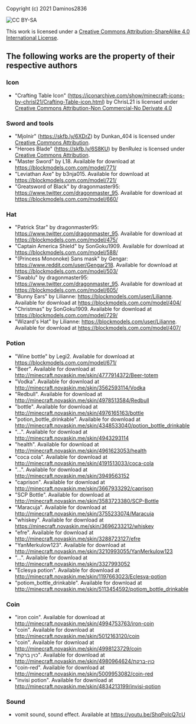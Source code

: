 Copyright (c) 2021 Daminos2836

![CC BY-SA](https://i.creativecommons.org/l/by-sa/4.0/80x15.png)

This work is licensed under a [Creative Commons Attribution-ShareAlike 4.0 International License](http://creativecommons.org/licenses/by-sa/4.0/).

## The following works are the property of their respective authors

### Icon

-   "Crafting Table Icon" (https://iconarchive.com/show/minecraft-icons-by-chrisl21/Crafting-Table-icon.html) by ChrisL21 is licensed under [Creative Commons Attribution-Non Commercial-No Derivate 4.0](https://creativecommons.org/licenses/by-nc-nd/4.0/)

### Sword and tools

-   "Mjolnir" (https://skfb.ly/6XDrZ) by Dunkan_404 is licensed under [Creative Commons Attribution](http://creativecommons.org/licenses/by/4.0/).
-   "Heroes Blade" (https://skfb.ly/6S8KU) by BenRulez is licensed under [Creative Commons Attribution](http://creativecommons.org/licenses/by/4.0/).
-   "Master Sword" by L18. Available for download at https://blockmodels.com.com/model/771/
-   "Leviathan Axe" by b3nja015. Available for download at https://blockmodels.com.com/model/721/
-   "Greatsword of Black" by dragonmaster95: https://www.twitter.com/dragonmaster_95. Available for download at https://blockmodels.com.com/model/660/

### Hat

-   "Patrick Star" by dragonmaster95: https://www.twitter.com/dragonmaster_95. Available for download at https://blockmodels.com.com/model/475/
-   "Captain America Shield" by SonGoku1909. Available for download at https://blockmodels.com.com/model/588/
-   "(Princess Mononoke) Sans mask" by Gengar: https://www.reddit.com/user/Gengar218. Available for download at https://blockmodels.com.com/model/503/
-   "Swablu" by dragonmaster95: https://www.twitter.com/dragonmaster_95. Available for download at https://blockmodels.com.com/model/605/
-   "Bunny Ears" by Lilianne: https://blockmodels.com/user/Lilianne. Available for download at https://blockmodels.com.com/model/404/
-   "Christmas" by SonGoku1909. Available for download at https://blockmodels.com.com/model/729/
-   "Wizard's Hat" by Lilianne: https://blockmodels.com/user/Lilianne. Available for download at https://blockmodels.com.com/model/407/

### Potion

-   "Wine bottle" by Legi2. Available for download at https://blockmodels.com.com/model/671/
-   "Beer". Available for download at http://minecraft.novaskin.me/skin/4777914372/Beer-totem
-   "Vodka". Available for download at http://minecraft.novaskin.me/skin/3562593114/Vodka
-   "Redbull". Available for download at http://minecraft.novaskin.me/skin/4978513584/Redbull
-   "bottle". Available for download at http://minecraft.novaskin.me/skin/4976165163/bottle
-   "potion_bottle_drinkable". Available for download at http://minecraft.novaskin.me/skin/4348533040/potion_bottle_drinkable
-   "...". Available for download at http://minecraft.novaskin.me/skin/4943293114
-   "health". Available for download at http://minecraft.novaskin.me/skin/4961623053/health
-   "coca cola". Available for download at http://minecraft.novaskin.me/skin/4191513033/coca-cola
-   "...". Available for download at http://minecraft.novaskin.me/skin/3949563152
-   "caprison". Available for download at http://minecraft.novaskin.me/skin/3667933292/caprison
-   "SCP Bottle". Available for download at http://minecraft.novaskin.me/skin/3583723380/SCP-Bottle
-   "Maracuja". Available for download at http://minecraft.novaskin.me/skin/3755233074/Maracuja
-   "whiskey". Available for download at https://minecraft.novaskin.me/skin/3696233212/whiskey
-   "efre". Available for download at http://minecraft.novaskin.me/skin/3288723127/efre
-   "YanMerkulow123". Available for download at http://minecraft.novaskin.me/skin/3210993055/YanMerkulow123
-   "...". Available for download at http://minecraft.novaskin.me/skin/3327993052
-   "Eclesya potion". Available for download at http://minecraft.novaskin.me/skin/1197663023/Eclesya-potion
-   "potiom_bottle_drinkable". Available for download at http://minecraft.novaskin.me/skin/5113454592/potiom_bottle_drinkable

### Coin

-   "iron coin". Available for download at http://minecraft.novaskin.me/skin/4994753763/iron-coin
-   "coin". Available for download at http://minecraft.novaskin.me/skin/5012163120/coin
-   "coin". Available for download at http://minecraft.novaskin.me/skin/4998123729/coin
-   "כוין ברקת". Available for download at http://minecraft.novaskin.me/skin/4980964624/כוין-ברקת
-   "coin-red". Available for download at http://minecraft.novaskin.me/skin/5009953082/coin-red
-   "invisi potion". Available for download at http://minecraft.novaskin.me/skin/4834213199/invisi-potion

### Sound

-   vomit sound, sound effect. Available at https://youtu.be/ShqPoIcQ7cU
